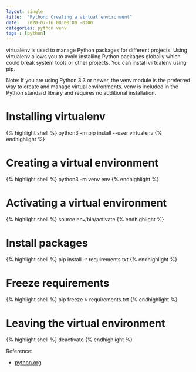 ```yaml
---
layout: single
title:  "Python: Creating a virtual environment"
date:   2020-07-16 00:00:00 -0300
categories: python venv
tags : [python]
---
```


virtualenv is used to manage Python packages for different projects. Using virtualenv allows you to avoid installing Python packages globally which could break system tools or other projects. You can install virtualenv using pip.

Note: If you are using Python 3.3 or newer, the venv module is the preferred way to create and manage virtual environments. venv is included in the Python standard library and requires no additional installation.

Installing virtualenv
=====================
{% highlight shell %}
python3 -m pip install --user virtualenv
{% endhighlight %}

Creating a virtual environment
==============================
{% highlight shell %}
python3 -m venv env
{% endhighlight %}

Activating a virtual environment
================================
{% highlight shell %}
source env/bin/activate
{% endhighlight %}

Install packages
================================
{% highlight shell %}
pip install -r requirements.txt
{% endhighlight %}

Freeze requirements
================================
{% highlight shell %}
pip freeze > requirements.txt
{% endhighlight %}

Leaving the virtual environment
===============================
{% highlight shell %}
deactivate
{% endhighlight %}

Reference:
- [python.org][1]

[1]: https://packaging.python.org/guides/installing-using-pip-and-virtual-environments/

